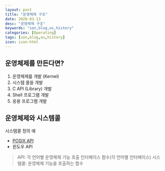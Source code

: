 ```yaml
---
layout: post
title: "운영체제 구조"
date: 2020-03-13
desc: "운영체제 구조"
keywords: "son,blog,os,history"
categories: [Operating]
tags: [son,blog,os,history]
icon: icon-html
---
```


## 운영체제를 만든다면?

1. 운영체제를 개발 (Kernel)
2. 시스템 콜을 개발
3. C API (Library) 개발
4. Shell 프로그램 개발
5. 응용 프로그램 개발

## 운영체제와 시스템콜

시스템콜 정의 예
- [POSIX API](https://docs.oracle.com/cd/E19455-01/index.html)
- 윈도우 API

> API: 각 언어별 운영체제 기능 호출 인터페이스 함수(각 언어별 인터페이스)
> 시스템콜: 운영체제 기능을 호출하는 함수

